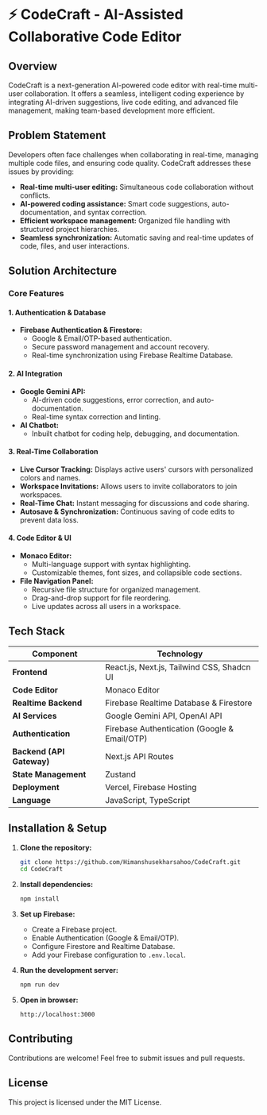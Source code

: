 # ⚡ CodeCraft - AI-Assisted Collaborative Code Editor

## Overview

CodeCraft is a next-generation AI-powered code editor with real-time multi-user collaboration. It offers a seamless, intelligent coding experience by integrating AI-driven suggestions, live code editing, and advanced file management, making team-based development more efficient.

## Problem Statement

Developers often face challenges when collaborating in real-time, managing multiple code files, and ensuring code quality. CodeCraft addresses these issues by providing:

- **Real-time multi-user editing:** Simultaneous code collaboration without conflicts.
- **AI-powered coding assistance:** Smart code suggestions, auto-documentation, and syntax correction.
- **Efficient workspace management:** Organized file handling with structured project hierarchies.
- **Seamless synchronization:** Automatic saving and real-time updates of code, files, and user interactions.

## Solution Architecture

### Core Features

#### 1. Authentication & Database
- **Firebase Authentication & Firestore:**
  - Google & Email/OTP-based authentication.
  - Secure password management and account recovery.
  - Real-time synchronization using Firebase Realtime Database.

#### 2. AI Integration
- **Google Gemini API:**
  - AI-driven code suggestions, error correction, and auto-documentation.
  - Real-time syntax correction and linting.
- **AI Chatbot:**
  - Inbuilt chatbot for coding help, debugging, and documentation.

#### 3. Real-Time Collaboration
- **Live Cursor Tracking:** Displays active users' cursors with personalized colors and names.
- **Workspace Invitations:** Allows users to invite collaborators to join workspaces.
- **Real-Time Chat:** Instant messaging for discussions and code sharing.
- **Autosave & Synchronization:** Continuous saving of code edits to prevent data loss.

#### 4. Code Editor & UI
- **Monaco Editor:**
  - Multi-language support with syntax highlighting.
  - Customizable themes, font sizes, and collapsible code sections.
- **File Navigation Panel:**
  - Recursive file structure for organized management.
  - Drag-and-drop support for file reordering.
  - Live updates across all users in a workspace.

## Tech Stack

| Component                  | Technology                                          |
|----------------------------|-----------------------------------------------------|
| **Frontend**               | React.js, Next.js, Tailwind CSS, Shadcn UI          |
| **Code Editor**            | Monaco Editor                                       |
| **Realtime Backend**       | Firebase Realtime Database & Firestore              |
| **AI Services**            | Google Gemini API, OpenAI API                       |
| **Authentication**         | Firebase Authentication (Google & Email/OTP)        |
| **Backend (API Gateway)**  | Next.js API Routes                                  |
| **State Management**       | Zustand                                             |
| **Deployment**             | Vercel, Firebase Hosting                            |
| **Language**               | JavaScript, TypeScript                              |

## Installation & Setup

1. **Clone the repository:**
   ```sh
   git clone https://github.com/Himanshusekharsahoo/CodeCraft.git
   cd CodeCraft
   ```

2. **Install dependencies:**
   ```sh
   npm install
   ```

3. **Set up Firebase:**
   - Create a Firebase project.
   - Enable Authentication (Google & Email/OTP).
   - Configure Firestore and Realtime Database.
   - Add your Firebase configuration to `.env.local`.

4. **Run the development server:**
   ```sh
   npm run dev
   ```

5. **Open in browser:**
   ```
   http://localhost:3000
   ```

## Contributing

Contributions are welcome! Feel free to submit issues and pull requests.

## License

This project is licensed under the MIT License.
